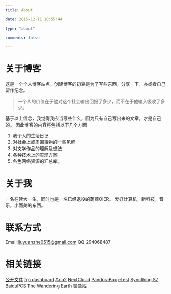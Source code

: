 ```yaml
---
title: About

date: 2015-12-11 18:55:44

type: "about"

comments: false

---
```

# 关于博客
这是一个个人博客站点。创建博客的初衷是为了写些东西，分享一下，亦或者自己留作纪念。

>  一个人的价值在于他对这个社会输出回报了多少，而不在于他输入吸收了多少。

基于以上信念，我觉得我应当写些什么，因为只有自己写出来的文章，才是自己的。
因此博客的内容将包括以下几个方面

1.  我个人的生活日记
2.  对社会上或周围事物的一些见解
3.  对文学作品的理解及想法
4.  各种技术上的实现方案
5.  各色网络资源的汇总库。

# 关于我
一名在读大一生，同时也是一名已经退役的蒟蒻OIER。
爱好计算机，新科技，音乐，小而美的东西。

# 联系方式
Email:liuyuanzhe0515@gmail.com
QQ:294068487

# 相关链接
[公开文件](https://sz.home999.cc:8081/)
[frp dashboard](https://frp.home999.cc:8081/)
[Aria2](/aria2)
[NextCloud](http://sz.home999.cc:8080/)
[PandoraBox](https://k2p.home999.cc:8081/)
[eTest](https://home999.cc:8086/)
[Syncthing SZ](https://sz.home999.cc:8384/)
[BaiduPCS](http://sz.home999.cc:5299/#/login)
[The Wandering Earth](http://sz.home999.cc:8084/)
[镜像站](https://home999.cc/)
<!-- Fortuna OJ: http://jp.home999.cc/foj/#main/home -->
